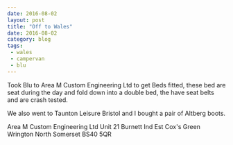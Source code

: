 ```yaml
---
date: 2016-08-02
layout: post
title: "Off to Wales"
date: 2016-08-02
category: blog
tags:
 - wales
 - campervan
 - blu
---
```


Took Blu to Area M Custom Engineering Ltd to get Beds fitted, these bed are seat during the day and fold down into a double bed, the have seat belts and are crash tested.

We also went to Taunton Leisure Bristol and I bought a pair of Altberg boots.


Area M Custom Engineering Ltd
Unit 21 Burnett Ind Est
Cox's Green
Wrington
North Somerset
BS40 5QR

